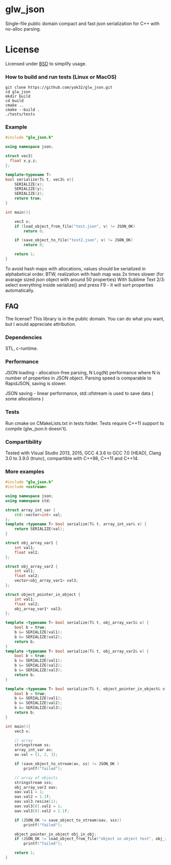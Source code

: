 # glw_json
Single-file public domain compact and fast json serialization for C++ with no-alloc parsing.

# License
Licensed under [BSD](https://opensource.org/licenses/BSD-2-Clause) to simplify usage.

### How to build and run tests (Linux or MacOS)
```
git clone https://github.com/yak32/glw_json.git
cd glw_json
mkdir build
cd build
cmake ..
cmake --build .
./tests/tests
```

### Example
```c++
#include "glw_json.h"

using namespace json;

struct vec3{
  float x,y,z;
};

template<typename T>
bool serialize(T& t, vec3& v){
	SERIALIZE(x);
	SERIALIZE(y);
	SERIALIZE(z);
	return true;
}

int main(){

	vec3 v;
	if (load_object_from_file("test.json", v) != JSON_OK)
		return 0;

	if (save_object_to_file("test2.json", v) != JSON_OK)
		return 0;

	return 1;
}
```

To avoid hash maps with allocations, values should be serialized in alphabetical order.
BTW, realization with hash map was 2x times slower (for avarage sized json object with around 50 properties)
With Sublime Text 2/3: select everything inside serialize() and press F9 - it will sort properties automatically.


## FAQ

The license?
This library is in the public domain. You can do what you want, but I would appreciate attribution.

### Dependencies
 STL, c-runtime.

### Performance
JSON loading - allocation-free parsing, N Log(N) performance where N is number of properties in JSON object.
   Parsing speed is comparable to RapidJSON, saving is slower.

JSON saving - linear performance, std::ofstream is used to save data ( some allocations )

### Tests
 Run cmake on CMakeLists.txt in tests folder. Tests require C++11 support to compile (glw_json.h doesn't).

### Compartibility
  Tested with Visual Studio 2013, 2015, GCC 4.3.6 to GCC 7.0 (HEAD), Clang 3.0 to 3.9.0 (trunc), compartible with C++98, C++11 and C++14.

### More examples
```c++
#include "glw_json.h"
#include <sstream>

using namespace json;
using namespace std;

struct array_int_var {
	std::vector<int> val;
};
template <typename T> bool serialize(T& t, array_int_var& v) {
	return SERIALIZE(val);
}

struct obj_array_var1 {
	int val1;
	float val2;
};

struct obj_array_var2 {
	int val1;
	float val2;
	vector<obj_array_var1> val3;
};

struct object_pointer_in_object {
	int val1;
	float val2;
	obj_array_var1* val3;
};

template <typename T> bool serialize(T& t, obj_array_var1& v) {
	bool b = true;
	b &= SERIALIZE(val1);
	b &= SERIALIZE(val2);
	return b;
}
template <typename T> bool serialize(T& t, obj_array_var2& v) {
	bool b = true;
	b &= SERIALIZE(val1);
	b &= SERIALIZE(val2);
	b &= SERIALIZE(val3);
	return b;
}

template <typename T> bool serialize(T& t, object_pointer_in_object& v) {
	bool b = true;
	b &= SERIALIZE(val1);
	b &= SERIALIZE(val2);
	b &= SERIALIZE(val3);
	return b;
}

int main(){
	vec3 v;

	// array
	stringstream ss;
	array_int_var av;
	av.val = {1, 2, 3};

	if (save_object_to_stream(av, ss) != JSON_OK )
		printf("failed");

	// array of objects
	stringstream sss;
	obj_array_var2 oav;
	oav.val1 = 1;
	oav.val2 = 1.1f;
	oav.val3.resize(1);
	oav.val3[0].val1 = 1;
	oav.val3[0].val2 = 1.1f;

	if (JSON_OK != save_object_to_stream(oav, sss))
		printf("failed");

	object_pointer_in_object obj_in_obj;
	if (JSON_OK != load_object_from_file("object in object test", obj_in_obj))
		printf("failed");

	return 1;
}
```

